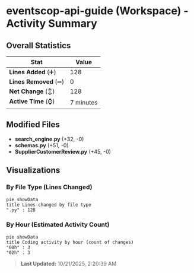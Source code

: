 # eventscop-api-guide (Workspace) - Activity Summary 

## Overall Statistics

| Stat                   | Value                                                             |
| ---------------------- | ----------------------------------------------------------------- |
| **Lines Added** (➕)   | 128                                          |
| **Lines Removed** (➖) | 0                                        |
| **Net Change** (↕)    | 128                |
| **Active Time** (⌚)   | 7 minutes |


## Modified Files
- **search_engine.py** (+32, -0)
- **schemas.py** (+51, -0)
- **SupplierCustomerReview.py** (+45, -0)

## Visualizations

### By File Type (Lines Changed)

```mermaid
pie showData
title Lines changed by file type
".py" : 128
```

### By Hour (Estimated Activity Count)

```mermaid
pie showData
title Coding activity by hour (count of changes)
"00h" : 3
"02h" : 3
```


> **Last Updated:** 10/21/2025, 2:20:39 AM